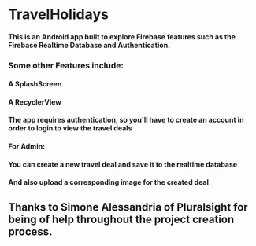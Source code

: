 # TravelHolidays 


#### This is an Android app built to explore Firebase features such as the Firebase Realtime Database and Authentication.
### Some other Features include:
#### A SplashScreen
#### A RecyclerView
#### The app requires authentication, so you'll have to create an account in order to login to view the travel deals
#### For Admin:
#### You can create a new travel deal and save it to the realtime database
#### And also upload a corresponding image for the created deal

## Thanks to Simone Alessandria of Pluralsight for being of help throughout the project creation process.
